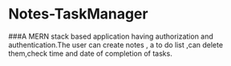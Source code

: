 # Notes-TaskManager
###A MERN stack based application having authorization and authentication.The user can create notes , a to do list ,can delete them,check time and date of completion of tasks.

